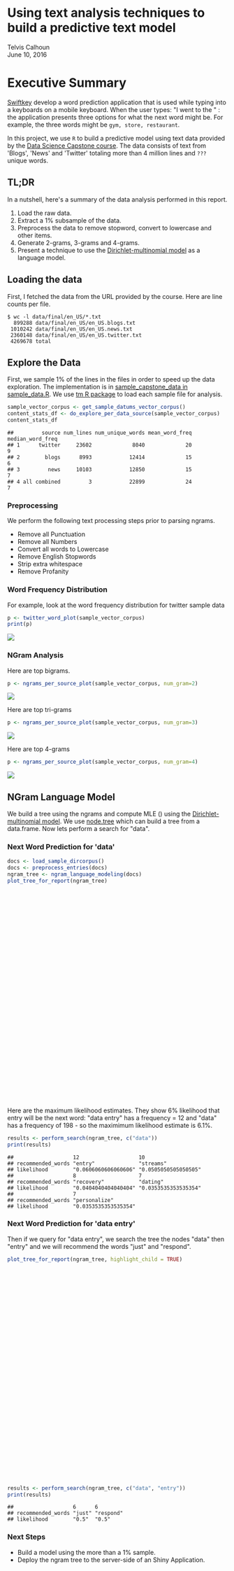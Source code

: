 # Using text analysis techniques to build a predictive text model
Telvis Calhoun  
June 10, 2016  

# Executive Summary

[Swiftkey](url/to/switftkey) develop a word prediction application that is used while typing into a keyboards on a mobile keyboard. When the user types: "I went to the " : the application presents three options for what the next word might be. For example, the three words might be `gym, store, restaurant`.

In this project, we use `R` to build a predictive model using text data provided by the [Data Science Capstone course](path/to/capstone). The data consists of text from 'Blogs', 'News' and 'Twitter' totaling more than 4 million lines and `???` unique words.

## TL;DR

In a nutshell, here's a summary of the data analysis performed in this report.

1. Load the raw data.
2. Extract a 1% subsample of the data.
3. Preprocess the data to remove stopword, convert to lowercase and other items.
4. Generate 2-grams, 3-grams and 4-grams.
5. Present a technique to use the [Dirichlet-multinomial model](path/to/wikipedia) as a language model.

## Loading the data




First, I fetched the data from the URL provided by the course. Here are line counts per file.

```
$ wc -l data/final/en_US/*.txt
  899288 data/final/en_US/en_US.blogs.txt
 1010242 data/final/en_US/en_US.news.txt
 2360148 data/final/en_US/en_US.twitter.txt
 4269678 total
```

## Explore the Data
First, we sample 1% of the lines in the files in order to speed up the data exploration. The implementation is in [sample_capstone_data in sample_data.R](./sample_data.R). We use [tm R package](path/to/tm.html) to load each sample file for analysis. 


```r
sample_vector_corpus <- get_sample_datums_vector_corpus()
content_stats_df <- do_explore_per_data_source(sample_vector_corpus)
content_stats_df
```

```
##         source num_lines num_unique_words mean_word_freq median_word_freq
## 1      twitter     23602             8040             20                9
## 2        blogs      8993            12414             15                6
## 3         news     10103            12850             15                7
## 4 all combined         3            22899             24                7
```

### Preprocessing
We perform the following text processing steps prior to parsing ngrams.

- Remove all Punctuation
- Remove all Numbers
- Convert all words to Lowercase
- Remove English Stopwords
- Strip extra whitespace
- Remove Profanity

### Word Frequency Distribution

For example, look at the word frequency distribution for twitter sample data


```r
p <- twitter_word_plot(sample_vector_corpus)
print(p)
```

![](capstone_milestone_report_1_files/figure-html/unnamed-chunk-3-1.png)<!-- -->


### NGram Analysis

Here are top bigrams.

```r
p <- ngrams_per_source_plot(sample_vector_corpus, num_gram=2)
```

![](capstone_milestone_report_1_files/figure-html/unnamed-chunk-4-1.png)<!-- -->

Here are top tri-grams

```r
p <- ngrams_per_source_plot(sample_vector_corpus, num_gram=3)
```

![](capstone_milestone_report_1_files/figure-html/unnamed-chunk-5-1.png)<!-- -->

Here are top 4-grams

```r
p <- ngrams_per_source_plot(sample_vector_corpus, num_gram=4)
```

![](capstone_milestone_report_1_files/figure-html/unnamed-chunk-6-1.png)<!-- -->

## NGram Language Model

We build a tree using the ngrams and compute MLE () using the  [Dirichlet-multinomial model](path/to/wikipedia). We use
[node.tree](path/to/node.tree) which can build a tree from a data.frame. Now lets perform a search for "data".


### Next Word Prediction for 'data'

```r
docs <- load_sample_dircorpus()
docs <- preprocess_entries(docs)
ngram_tree <- ngram_language_modeling(docs)
plot_tree_for_report(ngram_tree)
```

<!--html_preserve--><div id="htmlwidget-5303" style="width:672px;height:480px;" class="grViz html-widget"></div>
<script type="application/json" data-for="htmlwidget-5303">{"x":{"diagram":"digraph {\n\ngraph [rankdir = \"TB\"]\n\nnode [style = \"filled,rounded\", shape = \"box\", fillcolor = \"GreenYellow\", fontname = \"helvetica\"]\n\nedge [arrowhead = \"vee\", color = \"grey35\", penwidth = \"2\"]\n\n  \"start\" [label = \"start\", tooltip = \"- name: start\"] \n  \"data\" [label = \"data\", tooltip = \"- freq: 198\"] \n  \"entry\" [label = \"entry\", tooltip = \"- freq: 12\n- word: data entry\"] \n  \"just\" [label = \"just\", tooltip = \"- freq: 6\n- word: data entry just\"] \n  \"overwhelming\" [label = \"overwhelming\", tooltip = \"- freq: 6\n- word: data entry just overwhelming\"] \n  \"respond\" [label = \"respond\", tooltip = \"- freq: 6\n- word: data entry respond\"] \n  \"emails\" [label = \"emails\", tooltip = \"- freq: 6\n- word: data entry respond emails\"] \n  \"streams\" [label = \"streams\", tooltip = \"- freq: 10\n- word: data streams\"] \n  \"live\" [label = \"live\", tooltip = \"- freq: 10\n- word: data streams live\"] \n  \"race\" [label = \"race\", tooltip = \"- freq: 10\n- word: data streams live race\"] \n  \"recovery\" [label = \"recovery\", tooltip = \"- freq: 8\n- word: data recovery\"] \n  \"software\" [label = \"software\", tooltip = \"- freq: 8\n- word: data recovery software\"] \n  \"showed\" [label = \"showed\", tooltip = \"- freq: 8\n- word: data recovery software showed\"] \n  \"dating\" [label = \"dating\", tooltip = \"- freq: 7\n- word: data dating\"] \n  \"average\" [label = \"average\", tooltip = \"- freq: 7\n- word: data dating average\"] \n  \"year\" [label = \"year\", tooltip = \"- freq: 7\n- word: data dating average year\"] \n  \"personalize\" [label = \"personalize\", tooltip = \"- freq: 7\n- word: data personalize\"] \n  \"user\" [label = \"user\", tooltip = \"- freq: 7\n- word: data personalize user\"] \n  \"interface\" [label = \"interface\", tooltip = \"- freq: 7\n- word: data personalize user interface\"] \n  \"records\" [label = \"records\", tooltip = \"- freq: 7\n- word: data records\"] \n  \"show\" [label = \"show\", tooltip = \"- freq: 7\n- word: data records show\"] \n  \"since\" [label = \"since\", tooltip = \"- freq: 7\n- word: data records show since\"] \n  \"allowance\" [label = \"allowance\", tooltip = \"- freq: 6\n- word: data allowance\"] \n  \"htc\" [label = \"htc\", tooltip = \"- freq: 6\n- word: data allowance htc\"] \n  \"one\" [label = \"one\", tooltip = \"- freq: 6\n- word: data allowance htc one\"] \n  \"bus\" [label = \"bus\", tooltip = \"- freq: 5\n- word: data bus\"] \n  \"inverted\" [label = \"inverted\", tooltip = \"- freq: 5\n- word: data bus inverted\"] \n  \"inversion\" [label = \"inversion\", tooltip = \"- freq: 5\n- word: data bus inverted inversion\"] \n  \"soon\" [label = \"soon\", tooltip = \"- freq: 4\n- word: data soon\"] \n  \"much\" [label = \"much\", tooltip = \"- freq: 4\n- word: data soon much\"] \n  \"going\" [label = \"going\", tooltip = \"- freq: 4\n- word: data soon much going\"] \n\"start\"->\"data\"\n\"data\"->\"entry\"\n\"data\"->\"streams\"\n\"data\"->\"recovery\"\n\"data\"->\"dating\"\n\"data\"->\"personalize\"\n\"data\"->\"records\"\n\"data\"->\"allowance\"\n\"data\"->\"bus\"\n\"data\"->\"soon\"\n\"entry\"->\"just\"\n\"entry\"->\"respond\"\n\"streams\"->\"live\"\n\"recovery\"->\"software\"\n\"dating\"->\"average\"\n\"personalize\"->\"user\"\n\"records\"->\"show\"\n\"allowance\"->\"htc\"\n\"bus\"->\"inverted\"\n\"soon\"->\"much\"\n\"just\"->\"overwhelming\"\n\"respond\"->\"emails\"\n\"live\"->\"race\"\n\"software\"->\"showed\"\n\"average\"->\"year\"\n\"user\"->\"interface\"\n\"show\"->\"since\"\n\"htc\"->\"one\"\n\"inverted\"->\"inversion\"\n\"much\"->\"going\"\n}","config":{"engine":"dot","options":null}},"evals":[],"jsHooks":[]}</script><!--/html_preserve-->

Here are the maximum likelihood estimates. They show 6% likelihood that entry will be the next word: "data entry" has a frequency = 12 and "data" has a frequency of 198 - so the maximimum likelihood estimate is 6.1%.


```r
results <- perform_search(ngram_tree, c("data"))
print(results)
```

```
##                   12                   10                  
## recommended_words "entry"              "streams"           
## likelihood        "0.0606060606060606" "0.0505050505050505"
##                   8                    7                   
## recommended_words "recovery"           "dating"            
## likelihood        "0.0404040404040404" "0.0353535353535354"
##                   7                   
## recommended_words "personalize"       
## likelihood        "0.0353535353535354"
```

### Next Word Prediction for 'data entry'

Then if we query for "data entry", we search the tree the nodes "data" then "entry" and we will recommend the words "just" and "respond".


```r
plot_tree_for_report(ngram_tree, highlight_child = TRUE)
```

<!--html_preserve--><div id="htmlwidget-4350" style="width:672px;height:480px;" class="grViz html-widget"></div>
<script type="application/json" data-for="htmlwidget-4350">{"x":{"diagram":"digraph {\n\ngraph [rankdir = \"TB\"]\n\nnode [style = \"filled,rounded\", shape = \"box\", fillcolor = \"GreenYellow\", fontname = \"helvetica\"]\n\nedge [arrowhead = \"vee\", color = \"grey35\", penwidth = \"2\"]\n\n  \"start\" [label = \"start\", tooltip = \"- name: start\"] \n  \"data\" [label = \"data\", tooltip = \"- freq: 198\"] \n  \"entry\" [label = \"entry\", fillcolor = \"LightBlue\", tooltip = \"- freq: 12\n- word: data entry\", penwidth = \"5px\"] \n  \"just\" [label = \"just\", fillcolor = \"LightBlue\", tooltip = \"- freq: 6\n- word: data entry just\", penwidth = \"5px\"] \n  \"overwhelming\" [label = \"overwhelming\", fillcolor = \"LightBlue\", tooltip = \"- freq: 6\n- word: data entry just overwhelming\", penwidth = \"5px\"] \n  \"respond\" [label = \"respond\", fillcolor = \"LightBlue\", tooltip = \"- freq: 6\n- word: data entry respond\", penwidth = \"5px\"] \n  \"emails\" [label = \"emails\", fillcolor = \"LightBlue\", tooltip = \"- freq: 6\n- word: data entry respond emails\", penwidth = \"5px\"] \n  \"streams\" [label = \"streams\", tooltip = \"- freq: 10\n- word: data streams\"] \n  \"live\" [label = \"live\", tooltip = \"- freq: 10\n- word: data streams live\"] \n  \"race\" [label = \"race\", tooltip = \"- freq: 10\n- word: data streams live race\"] \n  \"recovery\" [label = \"recovery\", tooltip = \"- freq: 8\n- word: data recovery\"] \n  \"software\" [label = \"software\", tooltip = \"- freq: 8\n- word: data recovery software\"] \n  \"showed\" [label = \"showed\", tooltip = \"- freq: 8\n- word: data recovery software showed\"] \n  \"dating\" [label = \"dating\", tooltip = \"- freq: 7\n- word: data dating\"] \n  \"average\" [label = \"average\", tooltip = \"- freq: 7\n- word: data dating average\"] \n  \"year\" [label = \"year\", tooltip = \"- freq: 7\n- word: data dating average year\"] \n  \"personalize\" [label = \"personalize\", tooltip = \"- freq: 7\n- word: data personalize\"] \n  \"user\" [label = \"user\", tooltip = \"- freq: 7\n- word: data personalize user\"] \n  \"interface\" [label = \"interface\", tooltip = \"- freq: 7\n- word: data personalize user interface\"] \n  \"records\" [label = \"records\", tooltip = \"- freq: 7\n- word: data records\"] \n  \"show\" [label = \"show\", tooltip = \"- freq: 7\n- word: data records show\"] \n  \"since\" [label = \"since\", tooltip = \"- freq: 7\n- word: data records show since\"] \n  \"allowance\" [label = \"allowance\", tooltip = \"- freq: 6\n- word: data allowance\"] \n  \"htc\" [label = \"htc\", tooltip = \"- freq: 6\n- word: data allowance htc\"] \n  \"one\" [label = \"one\", tooltip = \"- freq: 6\n- word: data allowance htc one\"] \n  \"bus\" [label = \"bus\", tooltip = \"- freq: 5\n- word: data bus\"] \n  \"inverted\" [label = \"inverted\", tooltip = \"- freq: 5\n- word: data bus inverted\"] \n  \"inversion\" [label = \"inversion\", tooltip = \"- freq: 5\n- word: data bus inverted inversion\"] \n  \"soon\" [label = \"soon\", tooltip = \"- freq: 4\n- word: data soon\"] \n  \"much\" [label = \"much\", tooltip = \"- freq: 4\n- word: data soon much\"] \n  \"going\" [label = \"going\", tooltip = \"- freq: 4\n- word: data soon much going\"] \n\"start\"->\"data\"\n\"data\"->\"entry\"\n\"data\"->\"streams\"\n\"data\"->\"recovery\"\n\"data\"->\"dating\"\n\"data\"->\"personalize\"\n\"data\"->\"records\"\n\"data\"->\"allowance\"\n\"data\"->\"bus\"\n\"data\"->\"soon\"\n\"entry\"->\"just\"\n\"entry\"->\"respond\"\n\"streams\"->\"live\"\n\"recovery\"->\"software\"\n\"dating\"->\"average\"\n\"personalize\"->\"user\"\n\"records\"->\"show\"\n\"allowance\"->\"htc\"\n\"bus\"->\"inverted\"\n\"soon\"->\"much\"\n\"just\"->\"overwhelming\"\n\"respond\"->\"emails\"\n\"live\"->\"race\"\n\"software\"->\"showed\"\n\"average\"->\"year\"\n\"user\"->\"interface\"\n\"show\"->\"since\"\n\"htc\"->\"one\"\n\"inverted\"->\"inversion\"\n\"much\"->\"going\"\n}","config":{"engine":"dot","options":null}},"evals":[],"jsHooks":[]}</script><!--/html_preserve-->


```r
results <- perform_search(ngram_tree, c("data", "entry"))
print(results)
```

```
##                   6      6        
## recommended_words "just" "respond"
## likelihood        "0.5"  "0.5"
```

<!-- ### Predicting the Next Word using the Maximum Likelihood -->
<!-- To perform prediction, will calculate the maximum likelihood estimate (MLE) simply using the child nodes divided by the frequency of the parent. -->

<!-- ```{r, echo=TRUE, cache=FALSE} -->
<!--   results <- perform_search(ngram_tree, c("data")) -->
<!--   print("Predict next word after typing: 'data'") -->
<!--   print(results) -->
<!-- ``` -->

<!-- Search for "data entry" -->

<!-- ```{r, echo=TRUE, cache=FALSE} -->
<!-- print("Predict next word after typing: 'data entry'") -->
<!-- results <- perform_search(ngram_tree, c("data", "entry")) -->
<!-- print(results) -->
<!-- ``` -->

### Next Steps

- Build a model using the more than a 1% sample.
- Deploy the ngram tree to the server-side of an Shiny Application.





